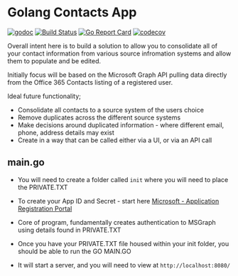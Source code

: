 # Golang Contacts App

[![godoc](https://godoc.org/github.com/darren0609/Contact-Reviewer?status.svg)](https://godoc.org/github.com/darren0609/Contact-Reviewer)
[![Build Status](https://travis-ci.org/darren0609/Contact-Reviewer.svg?branch=Refactoring)](https://travis-ci.org/darren0609/Contact-Reviewer)
[![Go Report Card](https://goreportcard.com/badge/github.com/darren0609/Contact-Reviewer)](https://goreportcard.com/report/github.com/darren0609/Contact-Reviewer)
[![codecov](https://codecov.io/gh/darren0609/Contact-Reviewer/branch/master/graph/badge.svg)](https://codecov.io/gh/darren0609/Contact-Reviewer)

Overall intent here is to build a solution to allow you to consolidate all of your contact information from various source infromation systems and allow them to populate and be edited. 

Initially focus will be based on the Microsoft Graph API pulling data directly from the Office 365 Contacts listing of a registered user. 

Ideal future functionality; 
* Consolidate all contacts to a source system of the users choice
* Remove duplicates across the different source systems
* Make decisions around duplicated information - where different email, phone, address details may exist
* Create in a way that can be called either via a UI, or via an API call

## main.go 

- You will need to create a folder called `init` where you will need to place the PRIVATE.TXT
- To create your App ID and Secret - start here  [Microsoft - Application Registration Portal](https://apps.dev.microsoft.com)
- Core of program, fundamentally creates authentication to MSGraph using details found in PRIVATE.TXT
- Once you have your PRIVATE.TXT file housed within your init folder, you should be able to run the GO MAIN.GO 

- It will start a server, and you will need to view at `http://localhost:8080/` 

